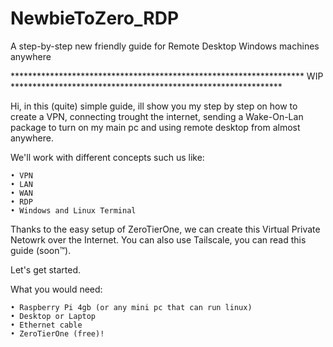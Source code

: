 # NewbieToZero_RDP
A step-by-step new friendly guide for Remote Desktop Windows machines anywhere

******************************************************************* WIP **************************************************************

Hi, in this (quite) simple guide, ill show you my step by step on how to create a VPN, connecting trought the internet, sending a Wake-On-Lan package to turn on my main pc and using remote desktop from almost anywhere.

We'll work with different concepts such us like:

	• VPN
	• LAN
	• WAN
	• RDP
	• Windows and Linux Terminal


Thanks to the easy setup of ZeroTierOne, we can create this Virtual Private Netowrk over the Internet. You can also use Tailscale, you can read this guide (soon™).

Let's get started.


What you would need:

	• Raspberry Pi 4gb (or any mini pc that can run linux) 
	• Desktop or Laptop 
	• Ethernet cable 
	• ZeroTierOne (free)!
